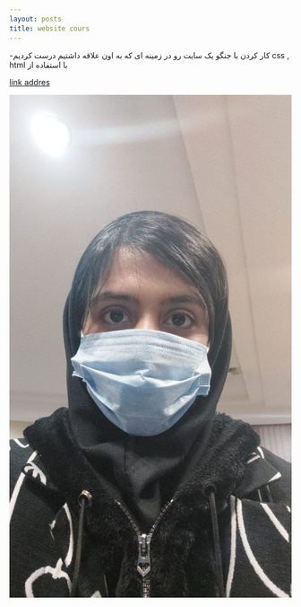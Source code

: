 ```yaml
---
layout: posts
title: website cours
---
```




-کار کردن با جنگو
 یک سایت رو در زمینه ای که به اون علاقه داشتیم درست کردیم   css , html  با استفاده از 

[link addres](https://www.google.com/)

![alt text](../assets/images/msn.jpg ) 
